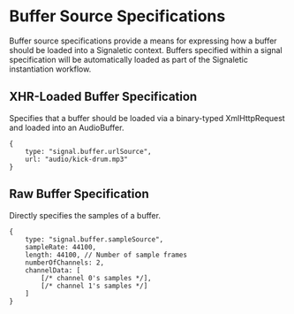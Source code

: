 # Buffer Source Specifications
Buffer source specifications provide a means for expressing how a buffer should be loaded into a Signaletic context. Buffers specified within a signal specification will be automatically loaded as part of the Signaletic instantiation workflow.

## XHR-Loaded Buffer Specification
Specifies that a buffer should be loaded via a binary-typed XmlHttpRequest and loaded into an AudioBuffer.

    {
        type: "signal.buffer.urlSource",
        url: "audio/kick-drum.mp3"
    }

## Raw Buffer Specification
Directly specifies the samples of a buffer.

    {
        type: "signal.buffer.sampleSource",
        sampleRate: 44100,
        length: 44100, // Number of sample frames
        numberOfChannels: 2,
        channelData: [
            [/* channel 0's samples */],
            [/* channel 1's samples */]
        ]
    }
